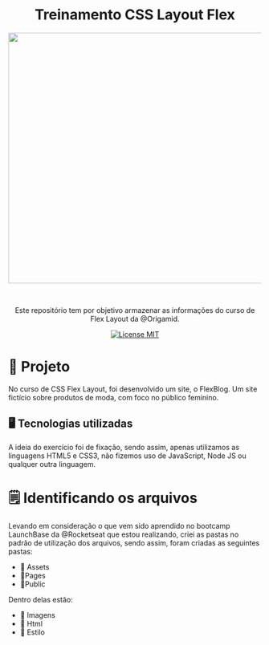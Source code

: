 <h1 align="center">Treinamento CSS Layout Flex</h1>

<p align="center">
	<img  width="700px"  height="500"  src="https://i.imgur.com/Yi5tbgv.png"  alt="">
</p>
<br>
<p align="center">Este repositório tem por objetivo armazenar as informações do curso de Flex Layout da @Origamid.</p> 

<p align="center"> 
  <a href="https://opensource.org/licenses/MIT"> 
    <img src="https://img.shields.io/badge/License-MIT-blue.svg" alt="License MIT"> 
  </a> 
</p>  


# 📂 Projeto

No curso de CSS Flex Layout, foi desenvolvido um site, o <span>FlexBlog</span>. Um site fictício sobre produtos de moda, com foco no público feminino.

## 🖥 Tecnologias utilizadas
A ideia do exercício foi de fixação, sendo assim, apenas utilizamos as linguagens HTML5 e CSS3, não fizemos uso de JavaScript, Node JS ou qualquer outra linguagem.



# 🗒 Identificando os arquivos

Levando em consideração o que vem sido aprendido no bootcamp LaunchBase da @Rocketseat que estou realizando, criei as pastas no padrão de utilização dos arquivos, sendo assim, foram criadas as seguintes pastas:

<ul>
	<li> 📂 Assets</li>
	<li>📂Pages</li>
	<li>📂Public</li>
</ul>

Dentro delas estão:
<ul>
	<li>📸 Imagens</li>
	<li>💾 Html</li>
	<li>🚀 Estilo</li>
</ul>
